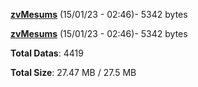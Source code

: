[**zvMesums**](/data/zvMesums.txt) (15/01/23 - 02:46)- 5342 bytes

[**zvMesums**](/data/zvMesums.txt) (15/01/23 - 02:46)- 5342 bytes

**Total Datas**: 4419

**Total Size**: 27.47 MB / 27.5 MB